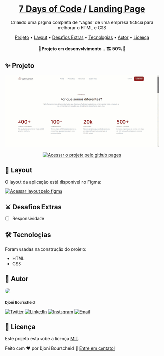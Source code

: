 <h1 align="center">
  <a href="https://djonibourscheid.github.io/7DaysOfCode/">7 Days of Code</a>
  /
  <a href="https://djonibourscheid.github.io/7DaysOfCode/#LandingPage">Landing Page</a>
</h1>
<p align="center">Criando uma página completa de 'Vagas' de uma empresa fictícia para melhorar o HTML e CSS</p>

<p align="center">
  <a href="#-projeto">Projeto</a> •
  <a href="#-layout">Layout</a> •
  <a href="#-desafios-extras">Desafios Extras</a> •
  <a href="#-tecnologias">Tecnologias</a> •
  <a href="#-autor">Autor</a> •
  <a href="#-licença">Licença</a>
</p>

<h4 align="center">
  🚧 Projeto em desenvolvimento... 🏗 50% 🚧
</h4>


## ✨ Projeto
<p align="center">
  <a href="https://djonibourscheid.github.io/7DaysOfCode/#LandingPage">
    <img alt="Gif apresentação do projeto" src="./.github/project.gif">
  </a>
</p>
<p align="center">
  <a href="https://djonibourscheid.github.io/7DaysOfCode/#LandingPage">
    <img alt="Acessar o projeto pelo github pages" src="https://img.shields.io/badge/Acessar%20Projeto%20-Github%20Pages-%2304D361">
  </a>
</p>

## 🎨 Layout
O layout da aplicação está disponível no Figma:

<a href="https://www.figma.com/file/mm3MLozvUDGhDRTxSLlGL5/7daysOfCode-HTML-CSS">
  <img alt="Acessar layout pelo figma" src="https://img.shields.io/badge/Acessar%20Layout%20-Figma-%2304D361">
</a>

## ⚔ Desafios Extras
- [ ] Responsividade

## 🛠 Tecnologias
Foram usadas na construção do projeto:
- HTML
- CSS

## 👋 Autor
<a href="https://github.com/djonibourscheid">
  <img style="border-radius: 50%" src="https://avatars.githubusercontent.com/u/62856037?v=4" width="100px">

  <sub><b>Djoni Bourscheid</b></sub>
</a>

[![Twitter](https://img.shields.io/badge/Twitter-informational?style=for-the-badge&logo=twitter&logoColor=white)](https://twitter.com/djonibourscheid)
[![LinkedIn](https://img.shields.io/badge/Linkedin-0A66C2?style=for-the-badge&logo=linkedin&logoColor=white)](https://www.linkedin.com/in/djonibourscheid/)
[![Instagram](https://img.shields.io/badge/Instagram-E4405F?style=for-the-badge&logo=instagram&logoColor=white)](https://www.instagram.com/djonibourscheid/)
[![Email](https://img.shields.io/badge/Gmail-D14836?style=for-the-badge&logo=gmail&logoColor=white)](mailto:djonibourscheid@gmail.com)


## 📝 Licença
Este projeto esta sobe a licença [MIT](../LICENSE).

Feito com ❤️ por Djoni Bourscheid 👋 [Entre em contato!](https://www.linkedin.com/in/djonibourscheid/)